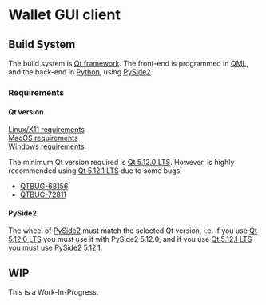 # Wallet GUI client

## Build System

The build system is [Qt framework](https://www.qt.io/ "The Qt Company"). The front-end is programmed in [QML](http://doc.qt.io/qt-5/qmlapplications.html "QML Applications"), and the back-end in [Python](https://www.python.org/ "Python"), using [PySide2](https://wiki.qt.io/Qt_for_Python "Qt for Python").

### Requirements

#### Qt version

[Linux/X11 requirements](http://doc.qt.io/qt-5/linux.html)  
[MacOS requirements](http://doc.qt.io/qt-5/macos.html)  
[Windows requirements](http://doc.qt.io/qt-5/windows.html)  

The minimum Qt version required is [Qt 5.12.0 LTS](https://download.qt.io/archive/qt/5.12/5.12.0/ "Qt Archive"). However, is highly recommended using [Qt 5.12.1 LTS](https://download.qt.io/archive/qt/5.12/5.12.1/ "Qt Archive") due to some bugs:
- [QTBUG-68156](https://bugreports.qt.io/browse/QTBUG-68156 "Incompatible version of OpenSSL on Ubuntu 18.04")  
- [QTBUG-72811](https://bugreports.qt.io/browse/QTBUG-72811 "[Reg 5.11 -> 5.12] QQC2 buttons not react to click when holding for about a second")

#### PySide2

The wheel of [PySide2](https://wiki.qt.io/Qt_for_Python "Qt for Python") must match the selected Qt version, i.e. if you use [Qt 5.12.0 LTS](https://download.qt.io/archive/qt/5.12/5.12.0/ "Qt Archive") you must use it with PySide2 5.12.0, and if you use [Qt 5.12.1 LTS](https://download.qt.io/archive/qt/5.12/5.12.1/ "Qt Archive") you must use PySide2 5.12.1.

## WIP
This is a Work-In-Progress.